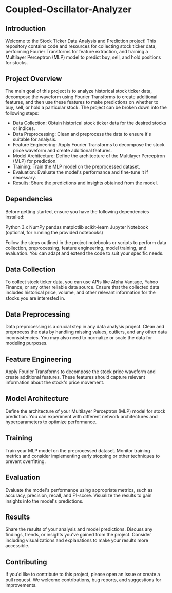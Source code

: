 # Coupled-Oscillator-Analyzer

## Introduction

Welcome to the Stock Ticker Data Analysis and Prediction project! This repository contains code and resources for collecting stock ticker data, performing Fourier Transforms for feature extraction, and training a Multilayer Perceptron (MLP) model to predict buy, sell, and hold positions for stocks.

## Project Overview

The main goal of this project is to analyze historical stock ticker data, decompose the waveform using Fourier Transforms to create additional features, and then use these features to make predictions on whether to buy, sell, or hold a particular stock. The project can be broken down into the following steps:

- Data Collection: Obtain historical stock ticker data for the desired stocks or indices.
- Data Preprocessing: Clean and preprocess the data to ensure it's suitable for analysis.
- Feature Engineering: Apply Fourier Transforms to decompose the stock price waveform and create additional features.
- Model Architecture: Define the architecture of the Multilayer Perceptron (MLP) for prediction.
- Training: Train the MLP model on the preprocessed dataset.
- Evaluation: Evaluate the model's performance and fine-tune it if necessary.
- Results: Share the predictions and insights obtained from the model.

## Dependencies

Before getting started, ensure you have the following dependencies installed:

Python 3.x
NumPy
pandas
matplotlib
scikit-learn
Jupyter Notebook (optional, for running the provided notebooks)

Follow the steps outlined in the project notebooks or scripts to perform data collection, preprocessing, feature engineering, model training, and evaluation. You can adapt and extend the code to suit your specific needs.

## Data Collection

To collect stock ticker data, you can use APIs like Alpha Vantage, Yahoo Finance, or any other reliable data source. Ensure that the collected data includes historical price, volume, and other relevant information for the stocks you are interested in.

## Data Preprocessing

Data preprocessing is a crucial step in any data analysis project. Clean and preprocess the data by handling missing values, outliers, and any other data inconsistencies. You may also need to normalize or scale the data for modeling purposes.

## Feature Engineering

Apply Fourier Transforms to decompose the stock price waveform and create additional features. These features should capture relevant information about the stock's price movement.

## Model Architecture

Define the architecture of your Multilayer Perceptron (MLP) model for stock prediction. You can experiment with different network architectures and hyperparameters to optimize performance.

## Training

Train your MLP model on the preprocessed dataset. Monitor training metrics and consider implementing early stopping or other techniques to prevent overfitting.

## Evaluation

Evaluate the model's performance using appropriate metrics, such as accuracy, precision, recall, and F1-score. Visualize the results to gain insights into the model's predictions.

## Results

Share the results of your analysis and model predictions. Discuss any findings, trends, or insights you've gained from the project. Consider including visualizations and explanations to make your results more accessible.

## Contributing

If you'd like to contribute to this project, please open an issue or create a pull request. We welcome contributions, bug reports, and suggestions for improvements.
